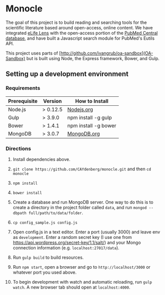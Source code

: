# Monocle #

The goal of this project is to build reading and searching tools for the scientific literature based around open-access, online content. We have integrated [eLife Lens](https://github.com/elifesciences/lens "eLife Lens") with the open-access portion of the [PubMed Central database](http://www.ncbi.nlm.nih.gov/pmc/), and have built a Javascript search module for PubMed's Eutils API.

This project uses parts of [http://github.com/ivangrub/oa-sandbox](OA-Sandbox) but is built using Node, the Express framework, Bower, and Gulp.

## Setting up a development environment ##

### Requirements ###

<table>
  <thead>
    <tr><th>Prerequisite</th><th>Version</th><th>How to Install</th></tr>
  </thead>
  <tbody>
    <tr><td>Node.js</td><td>&gt; 0.12.5</td><td><a href="https://nodejs.org/">Nodejs.org</a></td></tr>
    <tr><td>Gulp</td><td>&gt; 3.9.0</td><td>npm install -g gulp</td></tr>
    <tr><td>Bower</td><td>&gt; 1.4.1</td><td>npm install -g bower</td></tr>
    <tr><td>MongoDB</td><td>&gt; 3.0.7</td><td><a href="https://www.mongodb.org/">MongoDB.org</a></td></tr>
  </tbody>
</table>

### Directions ###

1. Install dependencies above.

1. `git clone https://github.com/CAYdenberg/monocle.git` and then `cd monocle`

1. `npm install`

1. `bower install`

1. Create a database and run MongoDB server. One way to do this is to create a directory in the project folder called `data`, and run `mongod --dbpath full/path/to/data/folder`.

1. `cp config_sample.js config.js`

1. Open config.js in a text editor. Enter a port (usually 3000) and leave env as `development`. Enter a random secret key (I use one from https://api.wordpress.org/secret-key/1.1/salt/) and your Mongo connection information (e.g. `localhost:27017/data`).

1. Run `gulp build` to build resources.

1. Run `npm start`, open a browser and go to `http://localhost/3000` or whatever port you used above.

1. To begin development with watch and automatic reloading, run `gulp watch`. A new browser tab should open at `localhost:4000`.
